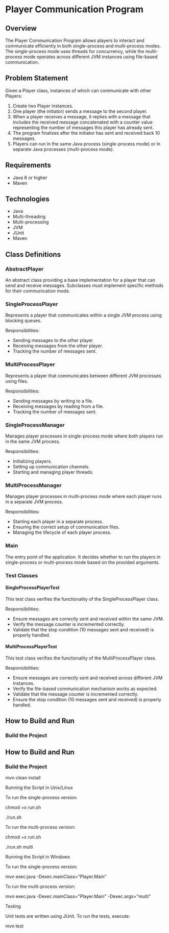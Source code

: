 # Player Communication Program

## Overview

The Player Communication Program allows players to interact and communicate efficiently in both single-process and multi-process modes. The single-process mode uses threads for concurrency, while the multi-process mode operates across different JVM instances using file-based communication.

## Problem Statement

Given a Player class, instances of which can communicate with other Players:
1. Create two Player instances.
2. One player (the initiator) sends a message to the second player.
3. When a player receives a message, it replies with a message that includes the received message concatenated with a counter value representing the number of messages this player has already sent.
4. The program finalizes after the initiator has sent and received back 10 messages.
5. Players can run in the same Java process (single-process mode) or in separate Java processes (multi-process mode).

## Requirements

- Java 8 or higher
- Maven

## Technologies

- Java
- Multi-threading
- Multi-processing
- JVM
- JUnit
- Maven

## Class Definitions

### AbstractPlayer

An abstract class providing a base implementation for a player that can send and receive messages. Subclasses must implement specific methods for their communication mode.

### SingleProcessPlayer

Represents a player that communicates within a single JVM process using blocking queues.

Responsibilities:
- Sending messages to the other player.
- Receiving messages from the other player.
- Tracking the number of messages sent.

### MultiProcessPlayer

Represents a player that communicates between different JVM processes using files.

Responsibilities:
- Sending messages by writing to a file.
- Receiving messages by reading from a file.
- Tracking the number of messages sent.

### SingleProcessManager

Manages player processes in single-process mode where both players run in the same JVM process.

Responsibilities:
- Initializing players.
- Setting up communication channels.
- Starting and managing player threads.

### MultiProcessManager

Manages player processes in multi-process mode where each player runs in a separate JVM process.

Responsibilities:
- Starting each player in a separate process.
- Ensuring the correct setup of communication files.
- Managing the lifecycle of each player process.

### Main

The entry point of the application. It decides whether to run the players in single-process or multi-process mode based on the provided arguments.

### Test Classes

#### SingleProcessPlayerTest

This test class verifies the functionality of the SingleProcessPlayer class.

Responsibilities:
- Ensure messages are correctly sent and received within the same JVM.
- Verify the message counter is incremented correctly.
- Validate that the stop condition (10 messages sent and received) is properly handled.

#### MultiProcessPlayerTest

This test class verifies the functionality of the MultiProcessPlayer class.

Responsibilities:
- Ensure messages are correctly sent and received across different JVM instances.
- Verify the file-based communication mechanism works as expected.
- Validate that the message counter is incremented correctly.
- Ensure the stop condition (10 messages sent and received) is properly handled.

## How to Build and Run

### Build the Project


## How to Build and Run

### Build the Project


mvn clean install

Running the Script in Unix/Linux

To run the single-process version:

chmod +x run.sh

./run.sh

To run the multi-process version:

chmod +x run.sh

./run.sh multi


Running the Script in Windows

To run the single-process version:

mvn exec:java -Dexec.mainClass="Player.Main"

To run the multi-process version:

mvn exec:java -Dexec.mainClass="Player.Main" -Dexec.args="multi"

Testing

Unit tests are written using JUnit. To run the tests, execute:

mvn test








